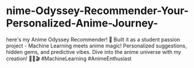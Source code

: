 # nime-Odyssey-Recommender-Your-Personalized-Anime-Journey-
here's my Anime Odyssey Recommender! 🚀 Built it as a student passion project - Machine Learning meets anime magic! Personalized suggestions, hidden gems, and predictive vibes. Dive into the anime universe with my creation! 🤖🌟🎬 #MachineLearning #AnimeEnthusiast

